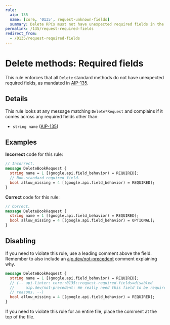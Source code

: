 ```yaml
---
rule:
  aip: 135
  name: [core, '0135', request-unknown-fields]
  summary: Delete RPCs must not have unexpected required fields in the request.
permalink: /135/request-required-fields
redirect_from:
  - /0135/request-required-fields
---
```


# Delete methods: Required fields

This rule enforces that all `Delete` standard methods do not have unexpected
required fields, as mandated in [AIP-135][].

## Details

This rule looks at any message matching `Delete*Request` and complains if it
comes across any required fields other than:

- `string name` ([AIP-135][])

## Examples

**Incorrect** code for this rule:

```proto
// Incorrect.
message DeleteBookRequest {
  string name = 1 [(google.api.field_behavior) = REQUIRED];
  // Non-standard required field.
  bool allow_missing = 4 [(google.api.field_behavior) = REQUIRED];
}
```

**Correct** code for this rule:

```proto
// Correct.
message DeleteBookRequest {
  string name = 1 [(google.api.field_behavior) = REQUIRED];
  bool allow_missing = 4 [(google.api.field_behavior) = OPTIONAL];
}
```

## Disabling

If you need to violate this rule, use a leading comment above the field.
Remember to also include an [aip.dev/not-precedent][] comment explaining why.

```proto
message DeleteBookRequest {
  string name = 1 [(google.api.field_behavior) = REQUIRED];
  // (-- api-linter: core::0135::request-required-fields=disabled
  //     aip.dev/not-precedent: We really need this field to be required because
  // reasons. --)
  bool allow_missing = 4 [(google.api.field_behavior) = REQUIRED];
}
```

If you need to violate this rule for an entire file, place the comment at the
top of the file.

[aip-135]: https://aip.dev/135
[aip.dev/not-precedent]: https://aip.dev/not-precedent
